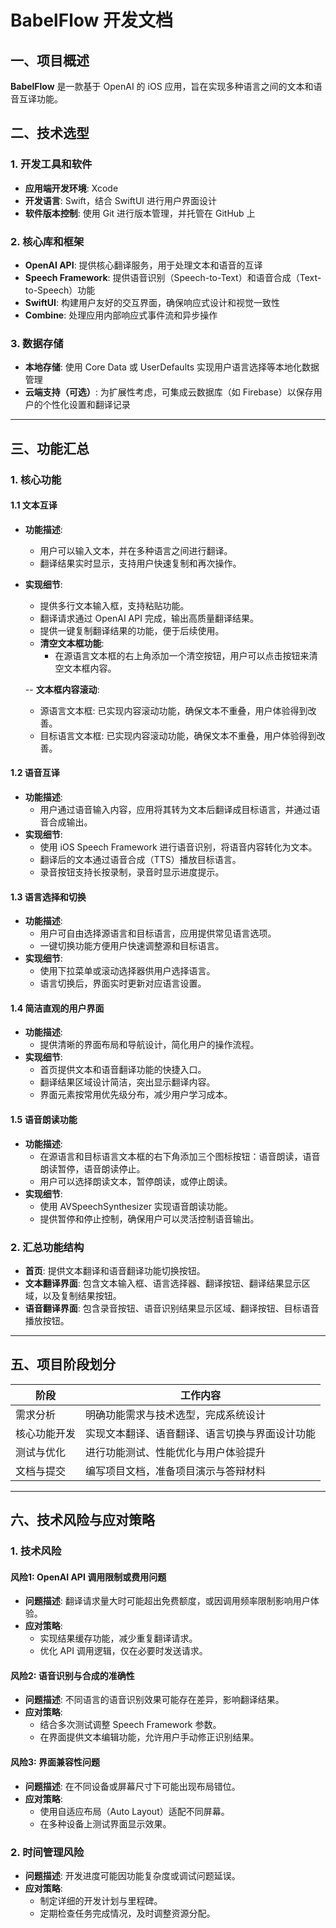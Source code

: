 # BabelFlow 开发文档

## 一、项目概述

**BabelFlow** 是一款基于 OpenAI 的 iOS 应用，旨在实现多种语言之间的文本和语音互译功能。

## 二、技术选型

### 1. 开发工具和软件

- **应用端开发环境**: Xcode
- **开发语言**: Swift，结合 SwiftUI 进行用户界面设计
- **软件版本控制**: 使用 Git 进行版本管理，并托管在 GitHub 上

### 2. 核心库和框架

- **OpenAI API**: 提供核心翻译服务，用于处理文本和语音的互译
- **Speech Framework**: 提供语音识别（Speech-to-Text）和语音合成（Text-to-Speech）功能
- **SwiftUI**: 构建用户友好的交互界面，确保响应式设计和视觉一致性
- **Combine**: 处理应用内部响应式事件流和异步操作

### 3. 数据存储

- **本地存储**: 使用 Core Data 或 UserDefaults 实现用户语言选择等本地化数据管理
- **云端支持（可选）**: 为扩展性考虑，可集成云数据库（如 Firebase）以保存用户的个性化设置和翻译记录

---

## 三、功能汇总

### 1. 核心功能

#### 1.1 文本互译
- **功能描述**:
  - 用户可以输入文本，并在多种语言之间进行翻译。
  - 翻译结果实时显示，支持用户快速复制和再次操作。
- **实现细节**:
  - 提供多行文本输入框，支持粘贴功能。
  - 翻译请求通过 OpenAI API 完成，输出高质量翻译结果。
  - 提供一键复制翻译结果的功能，便于后续使用。
  - **清空文本框功能**:
    - 在源语言文本框的右上角添加一个清空按钮，用户可以点击按钮来清空文本框内容。

  -- **文本框内容滚动**: 
   - 源语言文本框: 已实现内容滚动功能，确保文本不重叠，用户体验得到改善。
   - 目标语言文本框: 已实现内容滚动功能，确保文本不重叠，用户体验得到改善。

#### 1.2 语音互译
- **功能描述**:
  - 用户通过语音输入内容，应用将其转为文本后翻译成目标语言，并通过语音合成输出。
- **实现细节**:
  - 使用 iOS Speech Framework 进行语音识别，将语音内容转化为文本。
  - 翻译后的文本通过语音合成（TTS）播放目标语言。
  - 录音按钮支持长按录制，录音时显示进度提示。

#### 1.3 语言选择和切换
- **功能描述**:
  - 用户可自由选择源语言和目标语言，应用提供常见语言选项。
  - 一键切换功能方便用户快速调整源和目标语言。
- **实现细节**:
  - 使用下拉菜单或滚动选择器供用户选择语言。
  - 语言切换后，界面实时更新对应语言设置。

#### 1.4 简洁直观的用户界面
- **功能描述**:
  - 提供清晰的界面布局和导航设计，简化用户的操作流程。
- **实现细节**:
  - 首页提供文本和语音翻译功能的快捷入口。
  - 翻译结果区域设计简洁，突出显示翻译内容。
  - 界面元素按常用优先级分布，减少用户学习成本。

#### 1.5 语音朗读功能
- **功能描述**:
  - 在源语言和目标语言文本框的右下角添加三个图标按钮：语音朗读，语音朗读暂停，语音朗读停止。
  - 用户可以选择朗读文本，暂停朗读，或停止朗读。
- **实现细节**:
  - 使用 AVSpeechSynthesizer 实现语音朗读功能。
  - 提供暂停和停止控制，确保用户可以灵活控制语音输出。

### 2. 汇总功能结构

- **首页**: 提供文本翻译和语音翻译功能切换按钮。
- **文本翻译界面**: 包含文本输入框、语言选择器、翻译按钮、翻译结果显示区域，以及复制结果按钮。
- **语音翻译界面**: 包含录音按钮、语音识别结果显示区域、翻译按钮、目标语音播放按钮。

---

## 五、项目阶段划分

| 阶段     | 工作内容                    |
| ------ | ----------------------- |
| 需求分析   | 明确功能需求与技术选型，完成系统设计      |
| 核心功能开发 | 实现文本翻译、语音翻译、语言切换与界面设计功能 |
| 测试与优化  | 进行功能测试、性能优化与用户体验提升      |
| 文档与提交  | 编写项目文档，准备项目演示与答辩材料      |

---

## 六、技术风险与应对策略

### 1. 技术风险

#### 风险1: OpenAI API 调用限制或费用问题

- **问题描述**: 翻译请求量大时可能超出免费额度，或因调用频率限制影响用户体验。
- **应对策略**:
  - 实现结果缓存功能，减少重复翻译请求。
  - 优化 API 调用逻辑，仅在必要时发送请求。

#### 风险2: 语音识别与合成的准确性

- **问题描述**: 不同语言的语音识别效果可能存在差异，影响翻译结果。
- **应对策略**:
  - 结合多次测试调整 Speech Framework 参数。
  - 在界面提供文本编辑功能，允许用户手动修正识别结果。

#### 风险3: 界面兼容性问题

- **问题描述**: 在不同设备或屏幕尺寸下可能出现布局错位。
- **应对策略**:
  - 使用自适应布局（Auto Layout）适配不同屏幕。
  - 在多种设备上测试界面显示效果。

### 2. 时间管理风险
- **问题描述**: 开发进度可能因功能复杂度或调试问题延误。
- **应对策略**:
  - 制定详细的开发计划与里程碑。
  - 定期检查任务完成情况，及时调整资源分配。
